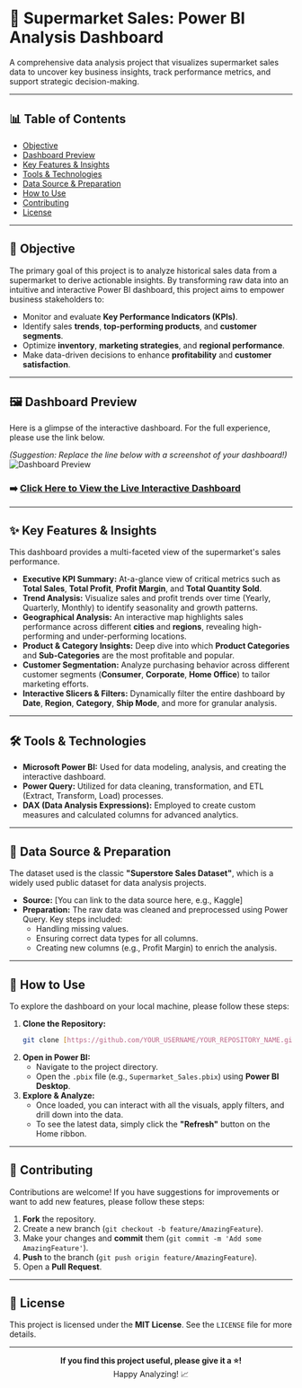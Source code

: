 # 🛒 Supermarket Sales: Power BI Analysis Dashboard

A comprehensive data analysis project that visualizes supermarket sales data to uncover key business insights, track performance metrics, and support strategic decision-making.

---

## 📊 Table of Contents

* [Objective](#-objective)
* [Dashboard Preview](#-dashboard-preview)
* [Key Features & Insights](#-key-features--insights)
* [Tools & Technologies](#-tools--technologies)
* [Data Source & Preparation](#-data-source--preparation)
* [How to Use](#-how-to-use)
* [Contributing](#-contributing)
* [License](#-license)

---

## 🎯 Objective

The primary goal of this project is to analyze historical sales data from a supermarket to derive actionable insights. By transforming raw data into an intuitive and interactive Power BI dashboard, this project aims to empower business stakeholders to:
* Monitor and evaluate **Key Performance Indicators (KPIs)**.
* Identify sales **trends**, **top-performing products**, and **customer segments**.
* Optimize **inventory**, **marketing strategies**, and **regional performance**.
* Make data-driven decisions to enhance **profitability** and **customer satisfaction**.

---

## 🖼️ Dashboard Preview

Here is a glimpse of the interactive dashboard. For the full experience, please use the link below.

*(Suggestion: Replace the line below with a screenshot of your dashboard!)*
![Dashboard Preview]([https://ENTER_IMAGE_URL_HERE](https://github.com/Kunwardivassingh/Supermarket-_sales_forecasting_data_analysis/blob/main/supermarket_sales_forecasting%20p2.png))

### **➡️ [Click Here to View the Live Interactive Dashboard](https://ENTER_YOUR_POWERBI_PUBLISH_LINK_HERE)**

---

## ✨ Key Features & Insights

This dashboard provides a multi-faceted view of the supermarket's sales performance.

* **Executive KPI Summary:** At-a-glance view of critical metrics such as **Total Sales**, **Total Profit**, **Profit Margin**, and **Total Quantity Sold**.
* **Trend Analysis:** Visualize sales and profit trends over time (Yearly, Quarterly, Monthly) to identify seasonality and growth patterns.
* **Geographical Analysis:** An interactive map highlights sales performance across different **cities** and **regions**, revealing high-performing and under-performing locations.
* **Product & Category Insights:** Deep dive into which **Product Categories** and **Sub-Categories** are the most profitable and popular.
* **Customer Segmentation:** Analyze purchasing behavior across different customer segments (**Consumer**, **Corporate**, **Home Office**) to tailor marketing efforts.
* **Interactive Slicers & Filters:** Dynamically filter the entire dashboard by **Date**, **Region**,  **Category**, **Ship Mode**, and more for granular analysis.

---

## 🛠️ Tools & Technologies

* **Microsoft Power BI:** Used for data modeling, analysis, and creating the interactive dashboard.
* **Power Query:** Utilized for data cleaning, transformation, and ETL (Extract, Transform, Load) processes.
* **DAX (Data Analysis Expressions):** Employed to create custom measures and calculated columns for advanced analytics.

---

## 📂 Data Source & Preparation

The dataset used is the classic **"Superstore Sales Dataset"**, which is a widely used public dataset for data analysis projects.

* **Source:** [You can link to the data source here, e.g., Kaggle]
* **Preparation:** The raw data was cleaned and preprocessed using Power Query. Key steps included:
    * Handling missing values.
    * Ensuring correct data types for all columns.
    * Creating new columns (e.g., Profit Margin) to enrich the analysis.

---

## 🚀 How to Use

To explore the dashboard on your local machine, please follow these steps:

1.  **Clone the Repository:**
    ```sh
    git clone [https://github.com/YOUR_USERNAME/YOUR_REPOSITORY_NAME.git](https://github.com/YOUR_USERNAME/YOUR_REPOSITORY_NAME.git)
    ```
2.  **Open in Power BI:**
    * Navigate to the project directory.
    * Open the `.pbix` file (e.g., `Supermarket_Sales.pbix`) using **Power BI Desktop**.
3.  **Explore & Analyze:**
    * Once loaded, you can interact with all the visuals, apply filters, and drill down into the data.
    * To see the latest data, simply click the **"Refresh"** button on the Home ribbon.

---

## 🤝 Contributing

Contributions are welcome! If you have suggestions for improvements or want to add new features, please follow these steps:

1.  **Fork** the repository.
2.  Create a new branch (`git checkout -b feature/AmazingFeature`).
3.  Make your changes and **commit** them (`git commit -m 'Add some AmazingFeature'`).
4.  **Push** to the branch (`git push origin feature/AmazingFeature`).
5.  Open a **Pull Request**.

---

## 📜 License

This project is licensed under the **MIT License**. See the `LICENSE` file for more details.

---

<p align="center">
  <b>If you find this project useful, please give it a ⭐️!</b>
  <br>
  Happy Analyzing! 📈
</p>
